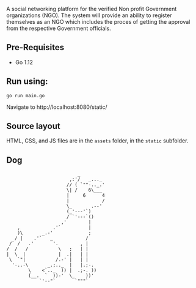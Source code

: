 A social networking platform for the verified Non profit Government organizations (NGO). The system will provide an ability to register themselves as an NGO which includes the proces of getting the approval from the respective Government officials.

## Pre-Requisites
* Go 1.12

## Run using:

    go run main.go

Navigate to http://localhost:8080/static/

## Source layout

HTML, CSS, and JS files are in the `assets` folder, in the `static` subfolder.

## Dog

                              _
                           ,:'/   _..._
                          // ( `""-.._.'
                          \| /    6\___
                          |     6      4
                          |            /
                          \_       .--'
                          (_'---'`)
                          / `'---`()
                        ,'        |
        ,            .'`          |
        )\       _.-'             ;
       / |    .'`   _            /
     /` /   .'       '.        , |
    /  /   /           \   ;   | |
    |  \  |            |  .|   | |
     \  `"|           /.-' |   | |
      '-..-\       _.;.._  |   |.;-.
            \    <`.._  )) |  .;-. ))
            (__.  `  ))-'  \_    ))'
                `'--"`       `"""`

